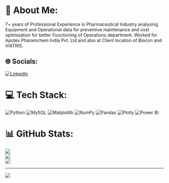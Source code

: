 # 💫 About Me:
7+ years of Professional Experience in Pharmaceutical Industry analysing Equipment and Operational data for preventive maintenance and cost optimisation for better Functioning of Operations department.
Worked for Apotex Pharamchem India Pvt. Ltd and also at Client location of Biocon and VIATRIS.

## 🌐 Socials:
[![LinkedIn](https://img.shields.io/badge/LinkedIn-%230077B5.svg?logo=linkedin&logoColor=white)](https://linkedin.com/in/https://www.linkedin.com/in/nitesh-naik-22262b283/) 

# 💻 Tech Stack:
![Python](https://img.shields.io/badge/python-3670A0?style=for-the-badge&logo=python&logoColor=ffdd54) ![MySQL](https://img.shields.io/badge/mysql-4479A1.svg?style=for-the-badge&logo=mysql&logoColor=white) ![Matplotlib](https://img.shields.io/badge/Matplotlib-%23ffffff.svg?style=for-the-badge&logo=Matplotlib&logoColor=black) ![NumPy](https://img.shields.io/badge/numpy-%23013243.svg?style=for-the-badge&logo=numpy&logoColor=white) ![Pandas](https://img.shields.io/badge/pandas-%23150458.svg?style=for-the-badge&logo=pandas&logoColor=white) ![Plotly](https://img.shields.io/badge/Plotly-%233F4F75.svg?style=for-the-badge&logo=plotly&logoColor=white) ![Power Bi](https://img.shields.io/badge/power_bi-F2C811?style=for-the-badge&logo=powerbi&logoColor=black)
# 📊 GitHub Stats:
![](https://github-readme-stats.vercel.app/api?username=niteshnaik22&theme=merko&hide_border=false&include_all_commits=false&count_private=false)<br/>
![](https://github-readme-streak-stats.herokuapp.com/?user=niteshnaik22&theme=merko&hide_border=false)<br/>
![](https://github-readme-stats.vercel.app/api/top-langs/?username=niteshnaik22&theme=merko&hide_border=false&include_all_commits=false&count_private=false&layout=compact)

---
[![](https://visitcount.itsvg.in/api?id=niteshnaik22&icon=9&color=11)](https://visitcount.itsvg.in)

<!-- Proudly created with GPRM ( https://gprm.itsvg.in ) -->
